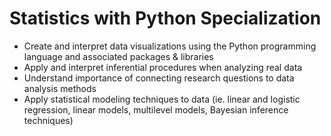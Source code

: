 # Statistics with Python Specialization
* Create and interpret data visualizations using the Python programming language and associated packages & libraries
* Apply and interpret inferential procedures when analyzing real data
* Understand importance of connecting research questions to data analysis methods
* Apply statistical modeling techniques to data (ie. linear and logistic regression, linear models, multilevel models, Bayesian inference techniques)

